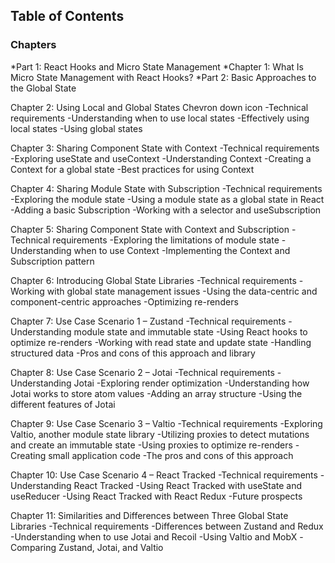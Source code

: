 ## Table of Contents
### Chapters
*Part 1: React Hooks and Micro State Management
*Chapter 1: What Is Micro State Management with React Hooks?
*Part 2: Basic Approaches to the Global State

Chapter 2: Using Local and Global States Chevron down icon
-Technical requirements
-Understanding when to use local states
-Effectively using local states
-Using global states


Chapter 3: Sharing Component State with Context
-Technical requirements
-Exploring useState and useContext
-Understanding Context
-Creating a Context for a global state
-Best practices for using Context


Chapter 4: Sharing Module State with Subscription
-Technical requirements
-Exploring the module state
-Using a module state as a global state in React
-Adding a basic Subscription
-Working with a selector and useSubscription


Chapter 5: Sharing Component State with Context and Subscription
-Technical requirements
-Exploring the limitations of module state
-Understanding when to use Context
-Implementing the Context and Subscription pattern



Chapter 6: Introducing Global State Libraries
-Technical requirements
-Working with global state management issues
-Using the data-centric and component-centric approaches
-Optimizing re-renders


Chapter 7: Use Case Scenario 1 – Zustand
-Technical requirements
-Understanding module state and immutable state
-Using React hooks to optimize re-renders
-Working with read state and update state
-Handling structured data
-Pros and cons of this approach and library


Chapter 8: Use Case Scenario 2 – Jotai
-Technical requirements
-Understanding Jotai
-Exploring render optimization
-Understanding how Jotai works to store atom values
-Adding an array structure
-Using the different features of Jotai


Chapter 9: Use Case Scenario 3 – Valtio
-Technical requirements
-Exploring Valtio, another module state library
-Utilizing proxies to detect mutations and create an immutable state
-Using proxies to optimize re-renders
-Creating small application code
-The pros and cons of this approach


Chapter 10: Use Case Scenario 4 – React Tracked
-Technical requirements
-Understanding React Tracked
-Using React Tracked with useState and useReducer
-Using React Tracked with React Redux
-Future prospects


Chapter 11: Similarities and Differences between Three Global State Libraries
-Technical requirements
-Differences between Zustand and Redux
-Understanding when to use Jotai and Recoil
-Using Valtio and MobX
-Comparing Zustand, Jotai, and Valtio
